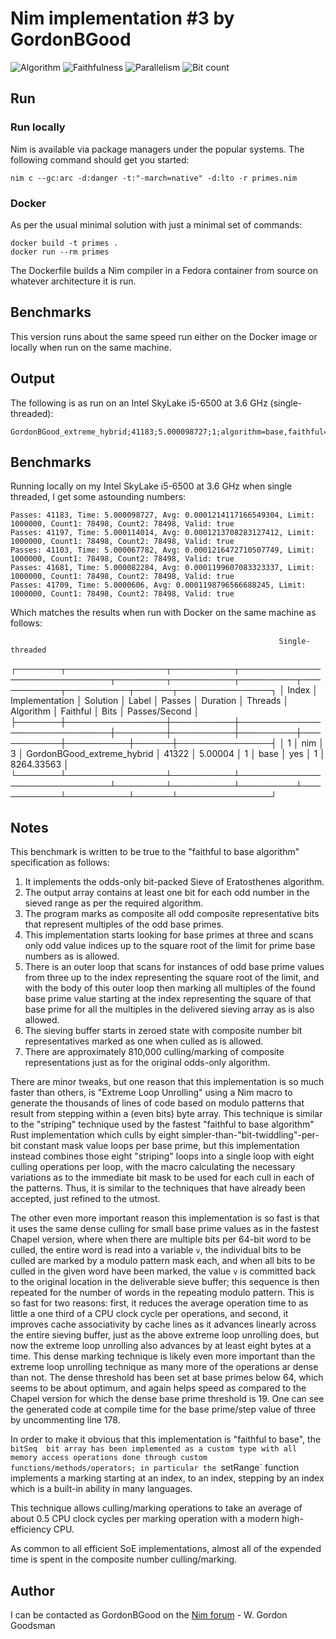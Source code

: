 # Nim implementation #3 by GordonBGood

![Algorithm](https://img.shields.io/badge/Algorithm-base-green)
![Faithfulness](https://img.shields.io/badge/Faithful-yes-green)
![Parallelism](https://img.shields.io/badge/Parallel-no-green)
![Bit count](https://img.shields.io/badge/Bits-1-green)

## Run

### Run locally

Nim is available via package managers under the popular systems. The following command should get you started:

```
nim c --gc:arc -d:danger -t:"-march=native" -d:lto -r primes.nim
```

### Docker

As per the usual minimal solution with just a minimal set of commands:

```
docker build -t primes .
docker run --rm primes
```

The Dockerfile builds a Nim compiler in a Fedora container from source on whatever architecture it is run.

## Benchmarks

This version runs about the same speed run either on the Docker image or locally when run on the same machine.

## Output

The following is as run on an Intel SkyLake i5-6500 at 3.6 GHz (single-threaded):
```
GordonBGood_extreme_hybrid;41183;5.000098727;1;algorithm=base,faithful=yes,bits=1
```

## Benchmarks

Running locally on my Intel SkyLake i5-6500 at 3.6 GHz when single threaded, I get some astounding numbers:

```
Passes: 41183, Time: 5.000098727, Avg: 0.0001214117166549304, Limit: 1000000, Count1: 78498, Count2: 78498, Valid: true
Passes: 41197, Time: 5.000114014, Avg: 0.0001213708283127412, Limit: 1000000, Count1: 78498, Count2: 78498, Valid: true
Passes: 41103, Time: 5.000067782, Avg: 0.0001216472710507749, Limit: 1000000, Count1: 78498, Count2: 78498, Valid: true
Passes: 41681, Time: 5.000082284, Avg: 0.0001199607083323337, Limit: 1000000, Count1: 78498, Count2: 78498, Valid: true
Passes: 41709, Time: 5.0000606, Avg: 0.0001198796566688245, Limit: 1000000, Count1: 78498, Count2: 78498, Valid: true
```
Which matches the results when run with Docker on the same machine as follows:

                                                                Single-threaded                                                                
┌───────┬────────────────┬──────────┬─────────────────────────────┬────────┬──────────┬─────────┬───────────┬──────────┬──────┬───────────────┐
│ Index │ Implementation │ Solution │ Label                       │ Passes │ Duration │ Threads │ Algorithm │ Faithful │ Bits │ Passes/Second │
├───────┼────────────────┼──────────┼─────────────────────────────┼────────┼──────────┼─────────┼───────────┼──────────┼──────┼───────────────┤
│   1   │ nim            │ 3        │ GordonBGood_extreme_hybrid │ 41322  │ 5.00004  │    1    │   base    │   yes    │ 1    │  8264.33563   │
└───────┴────────────────┴──────────┴─────────────────────────────┴────────┴──────────┴─────────┴───────────┴──────────┴──────┴───────────────┘


## Notes

This benchmark is written to be true to the "faithful to base algorithm" specification as follows:

1. It implements the odds-only bit-packed Sieve of Eratosthenes algorithm.
2. The output array contains at least one bit for each odd number in the sieved range as per the required algorithm.
3. The program marks as composite all odd composite representative bits that represent multiples of the odd base primes.
4. This implementation starts looking for base primes at three and scans only odd value indices up to the square root of the limit for prime base numbers as is allowed.
5. There is an outer loop that scans for instances of odd base prime values from three up to the index representing the square root of the limit, and with the body of this outer loop then marking all multiples of the found base prime value starting at the index representing the square of that base prime for all the multiples in the delivered sieving array as is also allowed.
6. The sieving buffer starts in zeroed state with composite number bit representatives marked as one when culled as is allowed.
7. There are approximately 810,000 culling/marking of composite representations just as for the original odds-only algorithm.

There are minor tweaks, but one reason that this implementation is so much faster than others, is "Extreme Loop Unrolling" using a Nim macro to generate the thousands of lines of code based on modulo patterns that result from stepping within a (even bits) byte array.  This technique is similar to the "striping" technique used by the fastest "faithful to base algorithm" Rust implementation which culls by eight simpler-than-"bit-twiddling"-per-bit constant mask value loops per base prime, but this implementation instead combines those eight "striping" loops into a single loop with eight culling operations per loop, with the macro calculating the necessary variations as to the immediate bit mask to be used for each cull in each of the patterns.  Thus, it is similar to the techniques that have already been accepted, just refined to the utmost.

The other even more important reason this implementation is so fast is that it uses the same dense culling for small base prime values as in the fastest Chapel version, where when there are multiple bits per 64-bit word to be culled, the entire word is read into a variable `v`, the individual bits to be culled are marked by a modulo pattern mask each, and when all bits to be culled in the given word have been marked, the value `v` is committed back to the original location in the deliverable sieve buffer; this sequence is then repeated for the number of words in the repeating modulo pattern.  This is so fast for two reasons:  first, it reduces the average operation time to as little a one third of a CPU clock cycle per operations, and second, it improves cache associativity by cache lines as it advances linearly across the entire sieving buffer, just as the above extreme loop unrolling does, but now the extreme loop unrolling also advances by at least eight bytes at a time.  This dense marking technique is likely even more important than the extreme loop unrolling technique as many more of the operations ar dense than not.  The dense threshold has been set at base primes below 64, which seems to be about optimum, and again helps speed as compared to the Chapel version for which the dense base prime threshold is 19.  One can see the generated code at compile time for the base prime/step value of three by uncommenting line 178.

In order to make it obvious that this implementation is "faithful to base", the `bitSeq  bit array has been implemented as a custom type with all memory access operations done through custom functions/methods/operators; in particular the `setRange` function implements a marking starting at an index, to an index, stepping by an index which is a built-in ability in many languages.

This technique allows culling/marking operations to take an average of about 0.5 CPU clock cycles per marking operation with a modern high-efficiency CPU.

As common to all efficient SoE implementations, almost all of the expended time is spent in the composite number culling/marking.

## Author

I can be contacted as GordonBGood on the [Nim forum](https://forum.nim-lang.org/) - W. Gordon Goodsman
